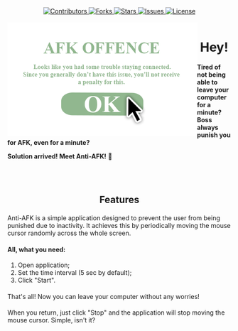 <div align="center">
  <a href="https://github.com/tailllie/Anti-AFK/graphs/contributors">
    <img src="https://img.shields.io/github/contributors/tailllie/Anti-AFK.svg?style=for-the-badge" alt="Contributors" height="28">
  </a>
  <a href="https://github.com/tailllie/Anti-AFK/network/members">
    <img src="https://img.shields.io/github/forks/tailllie/Anti-AFK.svg?style=for-the-badge" alt="Forks" height="28">
  </a>
  <a href="https://github.com/tailllie/Anti-AFK/stargazers">
    <img src="https://img.shields.io/github/stars/tailllie/Anti-AFK.svg?style=for-the-badge" alt="Stars" height="28">
  </a>
  <a href="https://github.com/tailllie/Anti-AFK/issues">
    <img src="https://img.shields.io/github/issues/tailllie/Anti-AFK.svg?style=for-the-badge" alt="Issues" height="28">
  </a>
  <a href="https://github.com/tailllie/Anti-AFK/blob/main/LICENSE.md">
    <img src="https://img.shields.io/github/license/tailllie/Anti-AFK.svg?style=for-the-badge" alt="License" height="28">
  </a>
  <br>
  <br>
  <a href="https://github.com/tailllie/Anti-AFK">
    <img src="assets/antiafk.png" alt="Logo" width="427" height="256" align="left">
  </a>
</div>


<div align="center"><h1>Hey!</h1></div>

**Tired of not being able to leave your computer for a minute? Boss always punish you for AFK, even for a minute?**

**Solution arrived! Meet Anti-AFK!** 🎉️

<div>
<br>
<br>
</div>
<div align="center"><h2>Features</h2></div>

<div align="left">
<h4 style="font-weight: normal">Anti-AFK is a simple application designed to prevent the user from being punished due to inactivity. It achieves this by periodically moving the mouse cursor randomly across the whole screen.</h4>  

<h4>All, what you need:</h4>
<ol>
  <li>Open application;</li>
<li>Set the time interval (5 sec by default); </li>
<li>Click "Start".</li>
</ol>
<h4 style="font-weight: normal">That's all! Now you can leave your computer without any worries!</h4>
<h4 style="font-weight: normal">When you return, just click "Stop" and the application will stop moving the mouse cursor. Simple, isn't it?</h4>
</div>